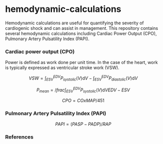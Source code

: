 # hemodynamic-calculations
Hemodynamic calculations are useful for quantifying the severity of cardiogenic shock and can assist in management.
This repository contains several hemodynamic calculations including Cardiac Power Output (CPO), Pulmonary Artery Pulsatility Index (PAPI).

### Cardiac power output (CPO)
Power is defined as work done per unit time. In the case of the heart, work is typically expressed as ventricular stroke work (VSW).

```math
VSW = \int_{ESV}^{EDV} P_{systolic} (V)\mathrm{d}V - \int_{ESV}^{EDV} P_{diastolic} (V)\mathrm{d}V
```
```math
P_{mean} = /frac{ \int_{ESV}^{EDV} P_{systolic} (V)\mathrm{d}V}{EDV - ESV}
```


```math
CPO = CO x MAP / 451
```

### Pulmonary Artery Pulsatility Index (PAPI)

```math
PAPI = (PASP - PADP) / RAP
```


### References

